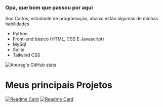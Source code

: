 ### Opa, que bom que passou por aqui

Sou Carlos, estudante de programação, abaixo estão algumas de minhas habilidades

- Python
- Front-end básico (HTML, CSS E Javascript)
- MySql
- Sqlite
- Tailwind CSS

![Anurag's GitHub stats](https://github-readme-stats.vercel.app/api?username=CarlosEduardoAD&show_icons=true&theme=radical)

# Meus principais Projetos

[![Readme Card](https://github-readme-stats.vercel.app/api/pin/?username=anuraghazra&repo=github-readme-stats)](https://github.com/CarlosEduardoAD/Flyers)
[![Readme Card](https://github-readme-stats.vercel.app/api/pin/?username=anuraghazra&repo=github-readme-stats)](https://github.com/CarlosEduardoAD/Sherlock-Project)

